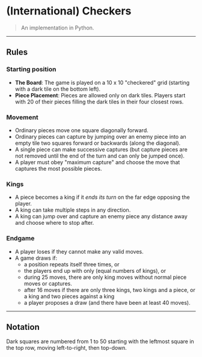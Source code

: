 # (International) Checkers

> An implementation in Python.

---

## Rules

### Starting position
- **The Board**: The game is played on a 10 x 10 "checkered" grid (starting with a dark tile on the bottom left).
- **Piece Placement**: Pieces are allowed only on dark tiles. Players start with 20 of their pieces filling the dark tiles in their four closest rows.

### Movement
- Ordinary pieces move one square diagonally forward.
- Ordinary pieces can capture by jumping over an enemy piece into an empty tile two squares forward or backwards (along the diagonal).
- A single piece can make successive captures (but capture pieces are not removed until the end of the turn and can only be jumped once).
- A player must obey "maximum capture" and choose the move that captures the most possible pieces.

### Kings
- A piece becomes a king if it *ends its turn* on the far edge opposing the player.
- A king can take multiple steps in any direction.
- A king can jump over and capture an enemy piece any distance away and choose where to stop after.

### Endgame
- A player loses if they cannot make any valid moves.
- A game draws if:
  - a position repeats itself three times, or 
  - the players end up with only (equal numbers of kings), or
  - during 25 moves, there are only king moves without normal piece moves or captures.
  - after 16 moves if there are only three kings, two kings and a piece, or a king and two pieces against a king
  - a player proposes a draw (and there have been at least 40 moves).

---

## Notation

Dark squares are numbered from 1 to 50 starting with the leftmost square in the top row, moving left-to-right, then top-down.
